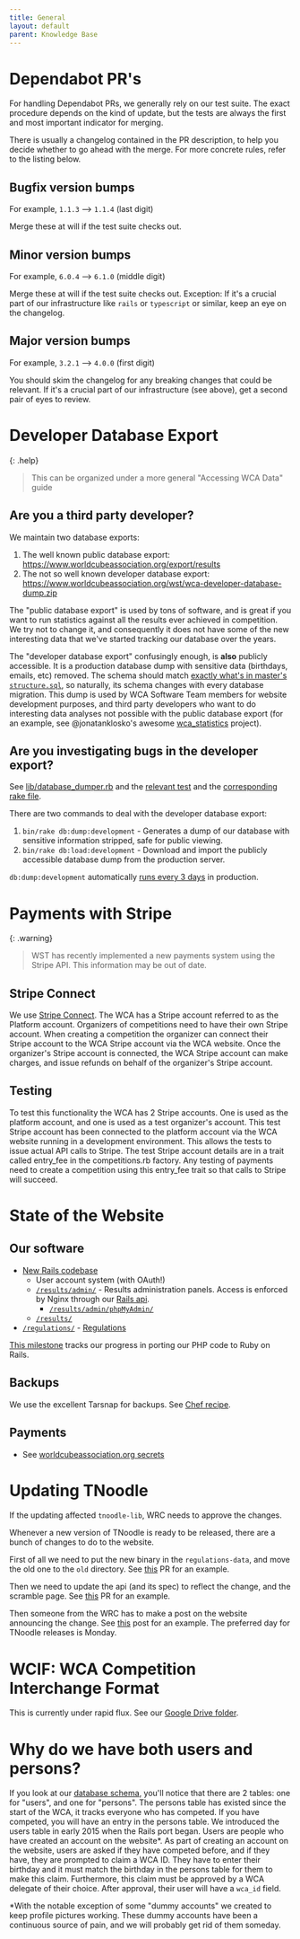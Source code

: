 ```yaml
---
title: General
layout: default
parent: Knowledge Base
---
```


# Dependabot PR's

For handling Dependabot PRs, we generally rely on our test suite. The exact procedure depends on the kind of update, but the tests are always the first and most important indicator for merging.

There is usually a changelog contained in the PR description, to help you decide whether to go ahead with the merge. For more concrete rules, refer to the listing below.

## Bugfix version bumps
For example, `1.1.3` --> `1.1.4` (last digit)

Merge these at will if the test suite checks out.

## Minor version bumps
For example, `6.0.4` --> `6.1.0` (middle digit)

Merge these at will if the test suite checks out.
Exception: If it's a crucial part of our infrastructure like `rails` or `typescript` or similar, keep an eye on the changelog.

## Major version bumps
For example, `3.2.1` --> `4.0.0` (first digit)

You should skim the changelog for any breaking changes that could be relevant.
If it's a crucial part of our infrastructure (see above), get a second pair of eyes to review.

# Developer Database Export

{: .help}
> This can be organized under a more general "Accessing WCA Data" guide

## Are you a third party developer?

We maintain two database exports:

1. The well known public database export: https://www.worldcubeassociation.org/export/results
2. The not so well known developer database export: https://www.worldcubeassociation.org/wst/wca-developer-database-dump.zip

The "public database export" is used by tons of software, and is great if you want to run statistics against all the results ever achieved in competition. We try not to change it, and consequently it does not have some of the new interesting data that we've started tracking our database over the years.

The "developer database export" confusingly enough, is **also** publicly accessible. It is a production database dump with sensitive data (birthdays, emails, etc) removed. The schema should match [exactly what's in master's `structure.sql`](https://github.com/thewca/worldcubeassociation.org/blob/master/WcaOnRails/db/structure.sql), so naturally, its schema changes with every database migration. This dump is used by WCA Software Team members for website development purposes, and third party developers who want to do interesting data analyses not possible with the public database export (for an example, see @jonatanklosko's awesome [wca_statistics](https://github.com/jonatanklosko/wca_statistics) project).

## Are you investigating bugs in the developer export?

See [lib/database_dumper.rb](https://github.com/thewca/worldcubeassociation.org/blob/master/WcaOnRails/lib/database_dumper.rb) and the [relevant test](https://github.com/thewca/worldcubeassociation.org/blob/master/WcaOnRails/spec/lib/database_dumper_spec.rb) and the [corresponding rake file](https://github.com/thewca/worldcubeassociation.org/blob/master/WcaOnRails/lib/tasks/db.rake).

There are two commands to deal with the developer database export:

1. `bin/rake db:dump:development` - Generates a dump of our database with sensitive information stripped, safe for public viewing.
2. `bin/rake db:load:development` - Download and import the publicly accessible database dump from the production server.

`db:dump:development` automatically [runs every 3 days](https://github.com/thewca/worldcubeassociation.org/blob/891553f59cc9f2e66f87bba03302c2333f3a285d/WcaOnRails/app/jobs/dump_developer_database.rb#L9) in production.

# Payments with Stripe

{: .warning}
> WST has recently implemented a new payments system using the Stripe API. This information may be out of date.

## Stripe Connect
We use [Stripe Connect](https://stripe.com/docs/connect). The WCA has a Stripe account referred to as the Platform account. Organizers of competitions need to have their own Stripe account. When creating a competition the organizer can connect their Stripe account to the WCA Stripe account via the WCA website. Once the organizer's Stripe account is connected, the WCA Stripe account can make charges, and issue refunds on behalf of the organizer's Stripe account.

## Testing
To test this functionality the WCA has 2 Stripe accounts. One is used as the platform account, and one is used as a test organizer's account. This test Stripe account has been connected to the platform account via the WCA website running in a development environment. This allows the tests to issue actual API calls to Stripe. The test Stripe account details are in a trait called entry_fee in the competitions.rb factory. Any testing of payments need to create a competition using this entry_fee trait so that calls to Stripe will succeed.

# State of the Website

## Our software

- [New Rails codebase](https://github.com/thewca/worldcubeassociation.org/tree/master/WcaOnRails)
  - User account system (with OAuth!)
  - [`/results/admin/`](https://www.worldcubeassociation.org/results/admin/) - Results administration panels. Access is enforced by Nginx through our [Rails api](https://github.com/thewca/worldcubeassociation.org/blob/7ad2cc53a14e0da10a39f215aabecc98c5bcd85a/chef/site-cookbooks/wca/templates/worldcubeassociation.org.conf.erb#L53).
    - [`/results/admin/phpMyAdmin/`](https://www.worldcubeassociation.org/results/admin/phpMyAdmin/)
  - [`/results/`](https://www.worldcubeassociation.org/results/)
- [`/regulations/`](https://www.worldcubeassociation.org/regulations/) - [Regulations](https://www.worldcubeassociation.org/regulations/)

[This milestone](https://github.com/thewca/worldcubeassociation.org/issues?q=is%3Aopen+is%3Aissue+milestone%3A%22Drop+PHP%22) tracks our progress in porting our PHP code to Ruby on Rails.

## Backups

We use the excellent Tarsnap for backups. See [Chef recipe](https://github.com/thewca/worldcubeassociation.org/blob/master/chef/site-cookbooks/wca/recipes/backup.rb).

## Payments

- See [worldcubeassociation.org secrets](https://docs.google.com/document/d/1x2on0licYZPI2WoYFSgFi0pb59gA1YToh1PFcOLb4lY)

# Updating TNoodle

If the updating affected `tnoodle-lib`, WRC needs to approve the changes.

Whenever a new version of TNoodle is ready to be released, there are a bunch of changes to do to the website.

First of all we need to put the new binary in the `regulations-data`, and move the old one to the `old` directory. See [this](https://github.com/thewca/worldcubeassociation.org/pull/938) PR for an example.

Then we need to update the api (and its spec) to reflect the change, and the scramble page. See [this](https://github.com/thewca/worldcubeassociation.org/pull/939/files) PR for an example.

Then someone from the WRC has to make a post on the website announcing the change. See [this](https://www.worldcubeassociation.org/posts/tnoodle-0-11-3) post for an example.
The preferred day for TNoodle releases is Monday.

# WCIF: WCA Competition Interchange Format

This is currently under rapid flux. See our [Google Drive folder](https://drive.google.com/drive/folders/13h6RCmD-wnzTmKOFMJFgvY3M4GjZTuI4).

# Why do we have both users and persons? 

If you look at our [database schema](https://github.com/thewca/worldcubeassociation.org/blob/master/WcaOnRails/db/structure.sql), you'll notice that there are 2 tables: one for "users", and one for "persons". The persons table has existed since the start of the WCA, it tracks everyone who has competed. If you have competed, you will have an entry in the persons table. We introduced the users table in early 2015 when the Rails port began. Users are people who have created an account on the website*. As part of creating an account on the website, users are asked if they have competed before, and if they have, they are prompted to claim a WCA ID. They have to enter their birthday and it must match the birthday in the persons table for them to make this claim. Furthermore, this claim must be approved by a WCA delegate of their choice. After approval, their user will have a `wca_id` field.


*With the notable exception of some "dummy accounts" we created to keep profile pictures working. These dummy accounts have been a continuous source of pain, and we will probably get rid of them someday.
